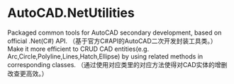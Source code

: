 # AutoCAD.NetUtilities
Packaged common tools for AutoCAD secondary development, based on official .Net(C#) API.
（基于官方C#API的AutoCAD二次开发封装工具类。）
Make it more efficient to CRUD CAD entities(e.g. Arc,Circle,Polyline,Lines,Hatch,Ellipse) by using related methods in corresponding classes.
（通过使用对应类里的对应方法使得对CAD实体的增删改查更高效。）

